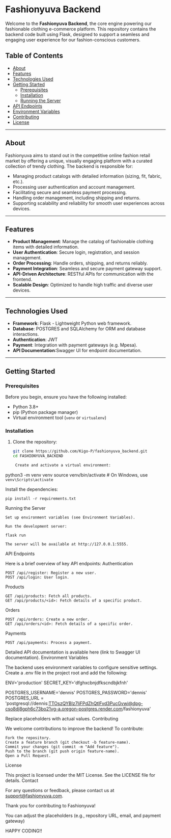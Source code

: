 # Fashionyuva Backend

Welcome to the **Fashionyuva Backend**, the core engine powering our fashionable clothing e-commerce platform. This repository contains the backend code built using Flask, designed to support a seamless and engaging user experience for our fashion-conscious customers.

## Table of Contents

- [About](#about)
- [Features](#features)
- [Technologies Used](#technologies-used)
- [Getting Started](#getting-started)
  - [Prerequisites](#prerequisites)
  - [Installation](#installation)
  - [Running the Server](#running-the-server)
- [API Endpoints](#api-endpoints)
- [Environment Variables](#environment-variables)
- [Contributing](#contributing)
- [License](#license)

---

## About

Fashionyuva aims to stand out in the competitive online fashion retail market by offering a unique, visually engaging platform with a curated collection of trendy clothing. The backend is responsible for:

- Managing product catalogs with detailed information (sizing, fit, fabric, etc.).
- Processing user authentication and account management.
- Facilitating secure and seamless payment processing.
- Handling order management, including shipping and returns.
- Supporting scalability and reliability for smooth user experiences across devices.

---

## Features

- **Product Management**: Manage the catalog of fashionable clothing items with detailed information.
- **User Authentication**: Secure login, registration, and session management.
- **Order Processing**: Handle orders, shipping, and returns reliably.
- **Payment Integration**: Seamless and secure payment gateway support.
- **API-Driven Architecture**: RESTful APIs for communication with the frontend.
- **Scalable Design**: Optimized to handle high traffic and diverse user devices.

---

## Technologies Used

- **Framework**: Flask - Lightweight Python web framework.
- **Database**: POSTGRES and SQLAlchemy for ORM and database interactions.
- **Authentication**: JWT
- **Payment**: Integration with payment gateways (e.g. Mpesa).
- **API Documentation**:Swagger UI for endpoint documentation.

---

## Getting Started

### Prerequisites

Before you begin, ensure you have the following installed:

- Python 3.8+
- pip (Python package manager)
- Virtual environment tool (`venv` or `virtualenv`)

### Installation

1. Clone the repository:

   ```bash
   git clone https://github.com/Kigo-P/fashionyuva_backend.git
   cd FASHIONYUVA_BACKEND

    Create and activate a virtual environment:
   ```

python3 -m venv venv
source venv/bin/activate # On Windows, use `venv\Scripts\activate`

Install the dependencies:

    pip install -r requirements.txt

Running the Server

    Set up environment variables (see Environment Variables).

    Run the development server:

    flask run

    The server will be available at http://127.0.0.1:5555.

API Endpoints

Here is a brief overview of key API endpoints:
Authentication

    POST /api/register: Register a new user.
    POST /api/login: User login.

Products

    GET /api/products: Fetch all products.
    GET /api/products/<id>: Fetch details of a specific product.

Orders

    POST /api/orders: Create a new order.
    GET /api/orders/<id>: Fetch details of a specific order.

Payments

    POST /api/payments: Process a payment.

Detailed API documentation is available here (link to Swagger UI documentation).
Environment Variables

The backend uses environment variables to configure sensitive settings. Create a .env file in the project root and add the following:

ENV='production'
SECRET_KEY='dfghxcbnjdfkscndbjkfnh'

POSTGRES_USERNAME='dennis'
POSTGRES_PASSWORD='dennis'
POSTGRES_URL = 'postgresql://dennis:TTOszQYBlz7ljFPdZhQtlFvd3PucGvwi@dpg-cso8dj8gph6c73bo21vg-a.oregon-postgres.render.com/fashionyuva'

Replace placeholders with actual values.
Contributing

We welcome contributions to improve the backend! To contribute:

    Fork the repository.
    Create a feature branch (git checkout -b feature-name).
    Commit your changes (git commit -m "Add feature").
    Push to the branch (git push origin feature-name).
    Open a Pull Request.

License

This project is licensed under the MIT License. See the LICENSE file for details.
Contact

For any questions or feedback, please contact us at support@fashionyuva.com.

Thank you for contributing to Fashionyuva!

You can adjust the placeholders (e.g., repository URL, email, and payment gateway)

HAPPY CODING!!

